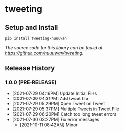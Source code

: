 # tweeting

## Setup and Install

```
pip install tweeting-nuuuwan
```

*The source code for this library can be found at https://github.com/nuuuwan/tweeting.*


## Release History

### 1.0.0 (PRE-RELEASE)
* [2021-07-29 04:16PM] Update Initial Files
* [2021-07-29 04:31PM] Add tweet file
* [2021-07-29 05:29PM] Open Tweet on Tweet
* [2021-07-29 05:37PM] Multiple Tweets in Tweet File
* [2021-07-29 06:20PM] Catch too long tweet errors
* [2021-07-30 03:27PM] Fix error messages
  *  [2021-10-11 08:42AM] Minor
